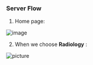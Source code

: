### Server Flow

1) Home page:



![image](C:/Users/GEHAD/Desktop/Clinical-Project/Clinical-Project/images/screen1.PNG)



2) When we choose **Radiology** :

![picture](C:/Users/GEHAD/Desktop/Clinical-Project/Clinical-Project/images/screen2.PNG)
